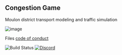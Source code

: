 ## Congestion Game
Moulon district transport modeling and traffic simulation

![image](https://user-images.githubusercontent.com/72650161/105868306-57872400-5ff6-11eb-9796-d487fb2eb0d1.png)

Files [code of conduct](https://github.com/files-community/files-uwp/blob/master/CODE_OF_CONDUCT.md)

![Build Status](https://dev.azure.com/lukeblevins150823/Files%20UWP/_apis/build/status/Build%20Pipeline?branchName=main)
[![Discord](https://discordapp.com/api/guilds/725513575971684472/widget.png)](https://discord.gg/mr5hVu8)
